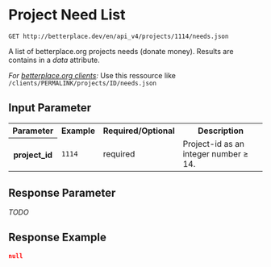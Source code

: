 
# Project Need List

```nginx
GET http://betterplace.dev/en/api_v4/projects/1114/needs.json
```

A list of betterplace.org projects needs (donate money).
Results are contains in a *data* attribute.

*For [betterplace.org clients](README.md#client-api):*
Use this ressource like `/clients/PERMALINK/projects/ID/needs.json`


## Input Parameter

<table>
  <tr>
    <th>Parameter</th>
    <th>Example</th>
    <th>Required/Optional</th>
    <th>Description</th>
  </tr>
  <tr>
    <th>project_id</th>
    <td><code>1114</code></td>
    <td>required</td>
    <td>Project-id as an integer number ≥ 14.</td>
  </tr>
</table>

## Response Parameter

*TODO*

## Response Example

```json
null
```

